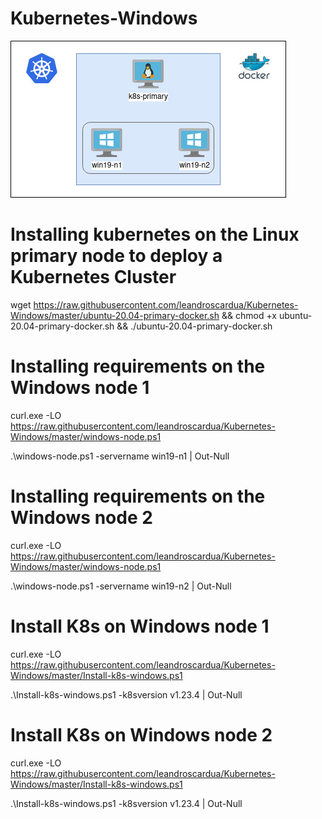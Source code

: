 # Kubernetes-Windows

![alt text](https://github.com/leandroscardua/Kubernetes-Windows/raw/master/Untitled%20Diagram.jpg?raw=true)

# Installing kubernetes on the Linux primary node to deploy a Kubernetes Cluster

wget https://raw.githubusercontent.com/leandroscardua/Kubernetes-Windows/master/ubuntu-20.04-primary-docker.sh
&& chmod +x ubuntu-20.04-primary-docker.sh
&& ./ubuntu-20.04-primary-docker.sh

# Installing requirements on the Windows node 1
curl.exe -LO https://raw.githubusercontent.com/leandroscardua/Kubernetes-Windows/master/windows-node.ps1

.\windows-node.ps1 -servername win19-n1 | Out-Null

# Installing requirements on the Windows node 2
curl.exe -LO https://raw.githubusercontent.com/leandroscardua/Kubernetes-Windows/master/windows-node.ps1

.\windows-node.ps1 -servername win19-n2 | Out-Null

# Install K8s on Windows node 1
curl.exe -LO https://raw.githubusercontent.com/leandroscardua/Kubernetes-Windows/master/Install-k8s-windows.ps1

.\Install-k8s-windows.ps1 -k8sversion v1.23.4 | Out-Null

# Install K8s on Windows node 2
curl.exe -LO https://raw.githubusercontent.com/leandroscardua/Kubernetes-Windows/master/Install-k8s-windows.ps1

.\Install-k8s-windows.ps1 -k8sversion v1.23.4 | Out-Null


